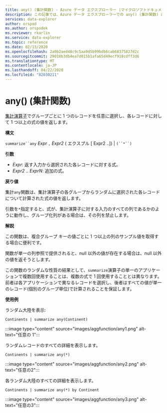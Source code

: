 ```yaml
---
title: any() (集計関数) - Azure データ エクスプローラー |マイクロソフトドキュメント
description: この記事では、Azure データ エクスプローラーでの any() (集計関数) について説明します。
services: data-explorer
author: orspod
ms.author: orspodek
ms.reviewer: rkarlin
ms.service: data-explorer
ms.topic: reference
ms.date: 02/13/2020
ms.openlocfilehash: 2a0b2aed48c9c5aa9d5b99bdb6cab68375827d2c
ms.sourcegitcommit: 29018b3db4ea7d015b1afa65d49ecf918cdff3d6
ms.translationtype: MT
ms.contentlocale: ja-JP
ms.lasthandoff: 04/22/2020
ms.locfileid: "82030211"
---
```

# <a name="any-aggregation-function"></a>any() (集計関数)

[集計演算子](summarizeoperator.md)でグループごとに 1 つのレコードを任意に選択し、各レコードに対して 1 つ以上の式の値を返します。

**構文**

`summarize``any` *Expr* `,` *Expr2* ( エクスプル [ Expr2 ..]) | `(``*``)`

**引数**

* *Expr*: 返す入力から選択された各レコードに対する式。
* *Expr2* .. *ExprN*: 追加の式。

**戻り値**

集計`any`関数は、集計演算子の各グループからランダムに選択された各レコードについて計算された式の値を返します。

引数を`*`指定すると、式が、集計演算子に対する入力のすべての列であるかのように動作し、グループ化列がある場合は、その列を禁止します。

**解説**

この関数は、複合グループ キーの値ごとに 1 つ以上の列のサンプル値を取得する場合に便利です。

関数が単一の列参照で提供されると、null 以外の値が存在する場合は、null 以外の値を返そうとします。

この関数のランダムな性質の結果として、`summarize`演算子の単一のアプリケーションで複数回使用することは、複数の式で 1 回使用することとは異なります。 前者は各アプリケーションで異なるレコードを選択し、後者はすべての値が単一のレコード(個別のグループ単位)で計算されることを保証します。

**使用例**

ランダム大陸を表示:

```kusto
Continents | summarize any(Continent)
```

:::image type="content" source="images/aggfunction/any1.png" alt-text="任意の 1":::

ランダムレコードのすべての詳細を表示します。

```kusto
Continents | summarize any(*)
```

:::image type="content" source="images/aggfunction/any2.png" alt-text="任意の2":::

各ランダム大陸のすべての詳細を表示します。

```kusto
Continents | summarize any(*) by Continent
```

:::image type="content" source="images/aggfunction/any3.png" alt-text="任意の3":::
